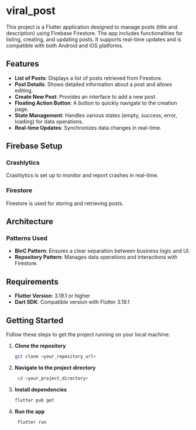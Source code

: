 # viral_post

This project is a Flutter application designed to manage posts (title and description) using Firebase Firestore.
The app includes functionalities for listing, creating, and updating posts. It supports real-time updates and is compatible with both Android and iOS platforms.

## Features

- **List of Posts**: Displays a list of posts retrieved from Firestore.
- **Post Details**: Shows detailed information about a post and allows editing.
- **Create New Post**: Provides an interface to add a new post.
- **Floating Action Button**: A button to quickly navigate to the creation page.
- **State Management**: Handles various states (empty, success, error, loading) for data operations.
- **Real-time Updates**: Synchronizes data changes in real-time.

## Firebase Setup

### Crashlytics
Crashlytics is set up to monitor and report crashes in real-time.

### Firestore
Firestore is used for storing and retrieving posts.

## Architecture

### Patterns Used
- **BloC Pattern**: Ensures a clear separation between business logic and UI.
- **Repository Pattern**: Manages data operations and interactions with Firestore.

## Requirements

- **Flutter Version**: 3.19.1 or higher
- **Dart SDK**: Compatible version with Flutter 3.19.1

## Getting Started

Follow these steps to get the project running on your local machine:

1. **Clone the repository**
   ```sh
   git clone <your_repository_url>
   
2. **Navigate to the project directory**
   ```sh
    cd <your_project_directory>
   
3. **Install dependencies**
   ```sh
   flutter pub get
   
4. **Run the app**
   ```sh
    flutter run

